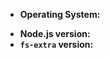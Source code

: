 <!-- First ensure you installed the latest version of fs-extra -->
<!-- If your bug still exists please fill out the following information if it applies to your issue: -->
- **Operating System:**
<!-- Please check if you have installed a supported version of Node.js as written in "engines" in the package.json -->
- **Node.js version:**
- **`fs-extra` version:**
